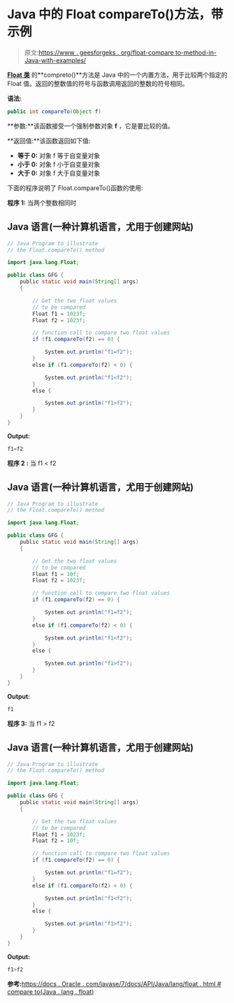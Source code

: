 # Java 中的 Float compareTo()方法，带示例

> 原文:[https://www . geesforgeks . org/float-compare to-method-in-Java-with-examples/](https://www.geeksforgeeks.org/float-compareto-method-in-java-with-examples/)

[**Float 类**](https://www.geeksforgeeks.org/java-lang-float-class-in-java/) 的**compreto()**方法是 Java 中的一个内置方法，用于比较两个指定的 Float 值。返回的整数值的符号与函数调用返回的整数的符号相同。

**语法:**

```java
public int compareTo(Object f)

```

**参数:**该函数接受一个强制参数对象 **f** ，它是要比较的值。

**返回值:**该函数返回如下值:

*   **等于 0:** 对象 f 等于自变量对象
*   **小于 0:** 对象 f 小于自变量对象
*   **大于 0:** 对象 f 大于自变量对象

下面的程序说明了 Float.compareTo()函数的使用:

**程序 1:** 当两个整数相同时

## Java 语言(一种计算机语言，尤用于创建网站)

```java
// Java Program to illustrate
// the Float.compareTo() method

import java.lang.Float;

public class GFG {
    public static void main(String[] args)
    {

        // Get the two float values
        // to be compared
        Float f1 = 1023f;
        Float f2 = 1023f;

        // function call to compare two float values
        if (f1.compareTo(f2) == 0) {

            System.out.println("f1=f2");
        }
        else if (f1.compareTo(f2) < 0) {

            System.out.println("f1<f2");
        }
        else {

            System.out.println("f1>f2");
        }
    }
}
```

**Output:** 

```java
f1=f2

```

**程序 2 :** 当 f1 < f2

## Java 语言(一种计算机语言，尤用于创建网站)

```java
// Java Program to illustrate
// the Float.compareTo() method

import java.lang.Float;

public class GFG {
    public static void main(String[] args)
    {

        // Get the two float values
        // to be compared
        Float f1 = 10f;
        Float f2 = 1023f;

        // function call to compare two float values
        if (f1.compareTo(f2) == 0) {

            System.out.println("f1=f2");
        }
        else if (f1.compareTo(f2) < 0) {

            System.out.println("f1<f2");
        }
        else {

            System.out.println("f1>f2");
        }
    }
}
```

**Output:** 

```java
f1

```

**程序 3:** 当 f1 > f2

## Java 语言(一种计算机语言，尤用于创建网站)

```java
// Java Program to illustrate
// the Float.compareTo() method

import java.lang.Float;

public class GFG {
    public static void main(String[] args)
    {

        // Get the two float values
        // to be compared
        Float f1 = 1023f;
        Float f2 = 10f;

        // function call to compare two float values
        if (f1.compareTo(f2) == 0) {

            System.out.println("f1=f2");
        }
        else if (f1.compareTo(f2) < 0) {

            System.out.println("f1<f2");
        }
        else {

            System.out.println("f1>f2");
        }
    }
}
```

**Output:** 

```java
f1>f2

```

**参考:**[https://docs . Oracle . com/javase/7/docs/API/Java/lang/float . html # compare to(Java . lang . float)](https://docs.oracle.com/javase/7/docs/api/java/lang/Float.html#compareTo(java.lang.Float))